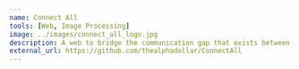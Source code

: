```yaml
---
name: Connect All
tools: [Web, Image Processing]
image: ../images/connect_all_logo.jpg
description: A web to bridge the communication gap that exists between the specially abled person
external_url: https://github.com/thealphadollar/ConnectAll
---
```


